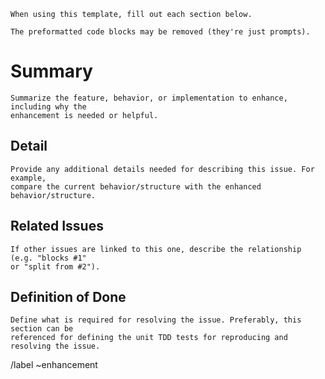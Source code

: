     When using this template, fill out each section below.

    The preformatted code blocks may be removed (they're just prompts).

# Summary

    Summarize the feature, behavior, or implementation to enhance, including why the
    enhancement is needed or helpful.

## Detail

    Provide any additional details needed for describing this issue. For example,
    compare the current behavior/structure with the enhanced behavior/structure.

## Related Issues

    If other issues are linked to this one, describe the relationship (e.g. "blocks #1"
    or "split from #2").

## Definition of Done

    Define what is required for resolving the issue. Preferably, this section can be
    referenced for defining the unit TDD tests for reproducing and resolving the issue.

/label ~enhancement
